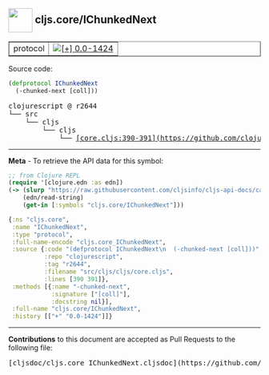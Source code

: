 ## <img width="48px" valign="middle" src="http://i.imgur.com/Hi20huC.png"> cljs.core/IChunkedNext

 <table border="1">
<tr>

<td>protocol</td>
<td><a href="https://github.com/cljsinfo/cljs-api-docs/tree/0.0-1424"><img valign="middle" alt="[+] 0.0-1424" src="https://img.shields.io/badge/+-0.0--1424-lightgrey.svg"></a> </td>
</tr>
</table>






Source code:

```clj
(defprotocol IChunkedNext
  (-chunked-next [coll]))
```

 <pre>
clojurescript @ r2644
└── src
    └── cljs
        └── cljs
            └── <ins>[core.cljs:390-391](https://github.com/clojure/clojurescript/blob/r2644/src/cljs/cljs/core.cljs#L390-L391)</ins>
</pre>


---

__Meta__ - To retrieve the API data for this symbol:

```clj
;; from Clojure REPL
(require '[clojure.edn :as edn])
(-> (slurp "https://raw.githubusercontent.com/cljsinfo/cljs-api-docs/catalog/cljs-api.edn")
    (edn/read-string)
    (get-in [:symbols "cljs.core/IChunkedNext"]))
```

```clj
{:ns "cljs.core",
 :name "IChunkedNext",
 :type "protocol",
 :full-name-encode "cljs.core_IChunkedNext",
 :source {:code "(defprotocol IChunkedNext\n  (-chunked-next [coll]))",
          :repo "clojurescript",
          :tag "r2644",
          :filename "src/cljs/cljs/core.cljs",
          :lines [390 391]},
 :methods [{:name "-chunked-next",
            :signature ["[coll]"],
            :docstring nil}],
 :full-name "cljs.core/IChunkedNext",
 :history [["+" "0.0-1424"]]}

```

---

__Contributions__ to this document are accepted as Pull Requests to the following file:

 <pre>
[cljsdoc/cljs.core_IChunkedNext.cljsdoc](https://github.com/cljsinfo/cljs-api-docs/blob/master/cljsdoc/cljs.core_IChunkedNext.cljsdoc)
</pre>


